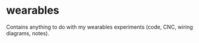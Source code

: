 wearables
=========
Contains anything to do with my wearables experiments (code, CNC, wiring diagrams, notes).
